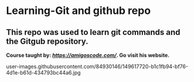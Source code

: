 # Learning-Git and github repo
## This repo was used to learn git commands and the Gitgub repository.

**Course taught by: _https://amigoscode.com/_. Go visit his website.**

user-images.githubusercontent.com/84930146/149617720-b1c1fb94-bf76-4d1e-b61d-434793bc44a6.jpg
